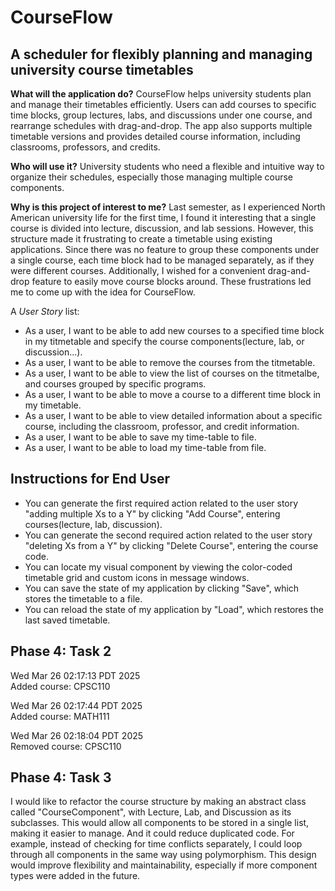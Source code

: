 # CourseFlow

## A scheduler for flexibly planning and managing university course timetables

**What will the application do?**
CourseFlow helps university students plan and manage their timetables efficiently.
Users can add courses to specific time blocks, group lectures, labs, and discussions
under one course, and rearrange schedules with drag-and-drop.
The app also supports multiple timetable versions and provides detailed course information,
including classrooms, professors, and credits.

**Who will use it?**
University students who need a flexible and intuitive way to organize their schedules,
especially those managing multiple course components.

**Why is this project of interest to me?**
Last semester, as I experienced North American university life for the first time,
I found it interesting that a single course is divided into lecture,
discussion, and lab sessions. However, this structure made it frustrating to create a timetable
using existing applications. Since there was no feature to group these components under a single course,
each time block had to be managed separately, as if they were different courses.
Additionally, I wished for a convenient drag-and-drop feature to easily move course blocks around.
These frustrations led me to come up with the idea for CourseFlow.

A _User Story_ list:

- As a user, I want to be able to add new courses to a specified time block in my titmetable
  and specify the course components(lecture, lab, or discussion...).
- As a user, I want to be able to remove the courses from the titmetable.
- As a user, I want to be able to view the list of courses on the titmetalbe,
  and courses grouped by specific programs.
- As a user, I want to be able to move a course to a different time block in my timetable.
- As a user, I want to be able to view detailed information about a specific course,
  including the classroom, professor, and credit information.  
- As a user, I want to be able to save my time-table to file.  
- As a user, I want to be able to load my time-table from file.  

## Instructions for End User
- You can generate the first required action related to the user story "adding multiple Xs to a Y" by clicking "Add Course", entering courses(lecture, lab, discussion).
- You can generate the second required action related to the user story "deleting Xs from a Y" by clicking "Delete Course", entering the course code.
- You can locate my visual component by viewing the color-coded timetable grid and custom icons in message windows.
- You can save the state of my application by clicking "Save", which stores the timetable to a file.
- You can reload the state of my application by "Load", which restores the last saved timetable.

## Phase 4: Task 2  
Wed Mar 26 02:17:13 PDT 2025  
Added course: CPSC110  
  
Wed Mar 26 02:17:44 PDT 2025  
Added course: MATH111  

Wed Mar 26 02:18:04 PDT 2025   
Removed course: CPSC110  

## Phase 4: Task 3  
I would like to refactor the course structure by making an abstract class called "CourseComponent", with Lecture, Lab, and Discussion as its subclasses. This would allow all components to be stored in a single list, making it easier to manage. And it could reduce duplicated code. For example, instead of checking for time conflicts separately, I could loop through all components in the same way using polymorphism. This design would improve flexibility and maintainability, especially if more component types were added in the future.
